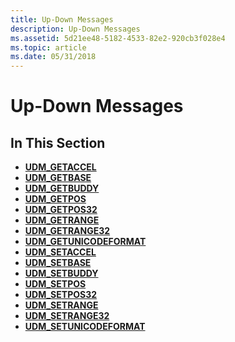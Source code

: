 ```yaml
---
title: Up-Down Messages
description: Up-Down Messages
ms.assetid: 5d21ee48-5182-4533-82e2-920cb3f028e4
ms.topic: article
ms.date: 05/31/2018
---
```


# Up-Down Messages

## In This Section

-   [**UDM\_GETACCEL**](udm-getaccel.md)
-   [**UDM\_GETBASE**](udm-getbase.md)
-   [**UDM\_GETBUDDY**](udm-getbuddy.md)
-   [**UDM\_GETPOS**](udm-getpos.md)
-   [**UDM\_GETPOS32**](udm-getpos32.md)
-   [**UDM\_GETRANGE**](udm-getrange.md)
-   [**UDM\_GETRANGE32**](udm-getrange32.md)
-   [**UDM\_GETUNICODEFORMAT**](udm-getunicodeformat.md)
-   [**UDM\_SETACCEL**](udm-setaccel.md)
-   [**UDM\_SETBASE**](udm-setbase.md)
-   [**UDM\_SETBUDDY**](udm-setbuddy.md)
-   [**UDM\_SETPOS**](udm-setpos.md)
-   [**UDM\_SETPOS32**](udm-setpos32.md)
-   [**UDM\_SETRANGE**](udm-setrange.md)
-   [**UDM\_SETRANGE32**](udm-setrange32.md)
-   [**UDM\_SETUNICODEFORMAT**](udm-setunicodeformat.md)

 

 




